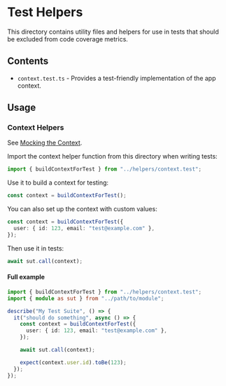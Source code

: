 # Test Helpers

This directory contains utility files and helpers for use in tests that should be excluded from code coverage metrics.

## Contents

- `context.test.ts` - Provides a test-friendly implementation of the app context.

## Usage

### Context Helpers

See [Mocking the Context](https://bloomberg.github.io/stricli/docs/testing#mocking-the-context).

Import the context helper function from this directory when writing tests:

```typescript
import { buildContextForTest } from "../helpers/context.test";
```

Use it to build a context for testing:

```typescript
const context = buildContextForTest();
```

You can also set up the context with custom values:

```typescript
const context = buildContextForTest({
  user: { id: 123, email: "test@example.com" },
});
```

Then use it in tests:

```typescript
await sut.call(context);
```

#### Full example

```typescript
import { buildContextForTest } from "../helpers/context.test";
import { module as sut } from "../path/to/module";

describe("My Test Suite", () => {
  it("should do something", async () => {
    const context = buildContextForTest({
      user: { id: 123, email: "test@example.com" },
    });

    await sut.call(context);

    expect(context.user.id).toBe(123);
  });
});
```
